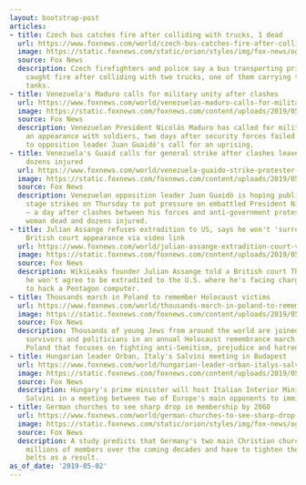 ```yaml
---
layout: bootstrap-post
articles:
- title: Czech bus catches fire after colliding with trucks, 1 dead
  url: https://www.foxnews.com/world/czech-bus-catches-fire-after-colliding-with-trucks-1-dead
  image: https://static.foxnews.com/static/orion/styles/img/fox-news/og/og-fox-news.png
  source: Fox News
  description: Czech firefighters and police say a bus transporting prisoners has
    caught fire after colliding with two trucks, one of them carrying two military
    tanks.
- title: Venezuela's Maduro calls for military unity after clashes
  url: https://www.foxnews.com/world/venezuelas-maduro-calls-for-military-unity-after-clashes
  image: https://static.foxnews.com/foxnews.com/content/uploads/2019/05/ContentBroker_contentid-a1193f624b404f258fefad3367bf25a8.png
  source: Fox News
  description: Venezuelan President Nicolás Maduro has called for military unity in
    an appearance with soldiers, two days after security forces failed to respond
    to opposition leader Juan Guaidó's call for an uprising.
- title: Venezuela's Guaid calls for general strike after clashes leave woman dead,
    dozens injured
  url: https://www.foxnews.com/world/venezuela-guaido-strike-protester-killed-dozens-injured
  image: https://static.foxnews.com/foxnews.com/content/uploads/2019/05/venezuela-protests-2.jpg
  source: Fox News
  description: Venezuelan opposition leader Juan Guaidó is hoping public employees
    stage strikes on Thursday to put pressure on embattled President Nicolas Maduro
    – a day after clashes between his forces and anti-government protesters left one
    woman dead and dozens injured.
- title: Julian Assange refuses extradition to US, says he won't 'surrender' during
    British court appearance via video link
  url: https://www.foxnews.com/world/julian-assange-extradition-court-video-link
  image: https://static.foxnews.com/foxnews.com/content/uploads/2019/05/Assange-Today-Getty.jpg
  source: Fox News
  description: WikiLeaks founder Julian Assange told a British court Thursday said
    he won't agree to be extradited to the U.S. where he's facing charges of conspiracy
    to hack a Pentagon computer.
- title: Thousands march in Poland to remember Holocaust victims
  url: https://www.foxnews.com/world/thousands-march-in-poland-to-remember-holocaust-victims
  image: https://static.foxnews.com/foxnews.com/content/uploads/2019/05/ContentBroker_contentid-e49f8963ae4844118b94cbb1b8e11841-1.png
  source: Fox News
  description: Thousands of young Jews from around the world are joined by Holocaust
    survivors and politicians in an annual Holocaust remembrance march in southern
    Poland that focuses on fighting anti-Semitism, prejudice and hatred.
- title: Hungarian leader Orban, Italy's Salvini meeting in Budapest
  url: https://www.foxnews.com/world/hungarian-leader-orban-italys-salvini-meeting-in-budapest
  image: https://static.foxnews.com/foxnews.com/content/uploads/2019/05/ContentBroker_contentid-4a8c23b8904b4b92a1f98f5147bc4a65-1.png
  source: Fox News
  description: Hungary's prime minister will host Italian Interior Minister Matteo
    Salvini in a meeting between two of Europe's main opponents to immigration.
- title: German churches to see sharp drop in membership by 2060
  url: https://www.foxnews.com/world/german-churches-to-see-sharp-drop-in-membership-by-2060
  image: https://static.foxnews.com/static/orion/styles/img/fox-news/og/og-fox-news.png
  source: Fox News
  description: A study predicts that Germany's two main Christian churches will lose
    millions of members over the coming decades and have to tighten their financial
    belts as a result.
as_of_date: '2019-05-02'
---
```


